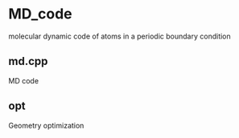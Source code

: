 # MD_code
molecular dynamic code of atoms in a periodic boundary condition

## md.cpp ##
MD code

## opt ###
Geometry optimization
